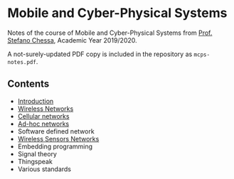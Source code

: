 # Mobile and Cyber-Physical Systems
Notes of the course of Mobile and Cyber-Physical Systems from [Prof. Stefano Chessa](http://pages.di.unipi.it/chessa/), Academic Year 2019/2020.

A not-surely-updated PDF copy is included in the repository as `mcps-notes.pdf`.

## Contents
- [Introduction](chapters/introduction.md)
- [Wireless Networks](chapters/wireless-networks.md)
- [Cellular networks](chapters/cellular-networks.md)
- [Ad-hoc networks](chapters/ad-hoc-networks.md)
- Software defined network
- [Wireless Sensors Networks](chapters/wireless-sensor-networks.md)
- Embedding programming
- Signal theory
- Thingspeak
- Various standards
